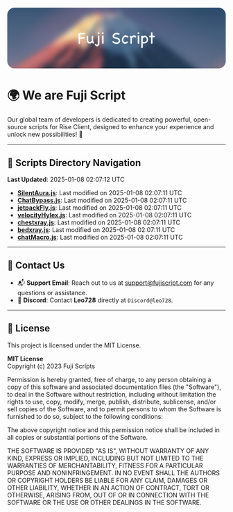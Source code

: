 ![Banner](.github/b.webp)

# 🌍 **We are Fuji Script**

Our global team of developers is dedicated to creating powerful, open-source scripts for Rise Client, designed to enhance your experience and unlock new possibilities! 🌟

---
<!-- SCRIPTS_NAVIGATION_START -->
## 📂 **Scripts Directory Navigation**

**Last Updated**: 2025-01-08 02:07:12 UTC

- **[SilentAura.js](scripts/SilentAura.js)**: Last modified on 2025-01-08 02:07:11 UTC
- **[ChatBypass.js](scripts/ChatBypass.js)**: Last modified on 2025-01-08 02:07:11 UTC
- **[jetpackFly.js](scripts/jetpackFly.js)**: Last modified on 2025-01-08 02:07:11 UTC
- **[velocityHylex.js](scripts/velocityHylex.js)**: Last modified on 2025-01-08 02:07:11 UTC
- **[chestxray.js](scripts/chestxray.js)**: Last modified on 2025-01-08 02:07:11 UTC
- **[bedxray.js](scripts/bedxray.js)**: Last modified on 2025-01-08 02:07:11 UTC
- **[chatMacro.js](scripts/chatMacro.js)**: Last modified on 2025-01-08 02:07:11 UTC

<!-- SCRIPTS_NAVIGATION_END -->

---

## 💬 **Contact Us**  
- 📬 **Support Email**: Reach out to us at [support@fujiscript.com](mailto:support@fujiscript.com) for any questions or assistance.  
- 💬 **Discord**: Contact **Leo728** directly at `Discord@leo728`.

---

## 📜 **License**

This project is licensed under the MIT License.  

**MIT License**  
Copyright (c) 2023 Fuji Scripts  

Permission is hereby granted, free of charge, to any person obtaining a copy of this software and associated documentation files (the "Software"), to deal in the Software without restriction, including without limitation the rights to use, copy, modify, merge, publish, distribute, sublicense, and/or sell copies of the Software, and to permit persons to whom the Software is furnished to do so, subject to the following conditions:  

The above copyright notice and this permission notice shall be included in all copies or substantial portions of the Software.  

THE SOFTWARE IS PROVIDED "AS IS", WITHOUT WARRANTY OF ANY KIND, EXPRESS OR IMPLIED, INCLUDING BUT NOT LIMITED TO THE WARRANTIES OF MERCHANTABILITY, FITNESS FOR A PARTICULAR PURPOSE AND NONINFRINGEMENT. IN NO EVENT SHALL THE AUTHORS OR COPYRIGHT HOLDERS BE LIABLE FOR ANY CLAIM, DAMAGES OR OTHER LIABILITY, WHETHER IN AN ACTION OF CONTRACT, TORT OR OTHERWISE, ARISING FROM, OUT OF OR IN CONNECTION WITH THE SOFTWARE OR THE USE OR OTHER DEALINGS IN THE SOFTWARE.  
